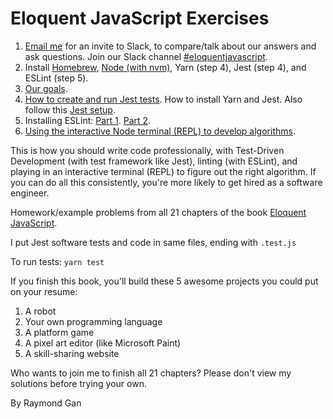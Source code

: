 # Eloquent JavaScript Exercises

1. [Email me](mailto:rayning@gmail.com) for an invite to Slack, to compare/talk about our answers and ask questions. Join our Slack channel [#eloquentjavascript](https://linkedin-jr-engineers.slack.com/messages/CDD6ZFLTS/).
2. Install [Homebrew](https://brew.sh/), [Node (with nvm)](https://gist.github.com/d2s/372b5943bce17b964a79), Yarn (step 4), Jest (step 4), and ESLint (step 5).
3. [Our goals](https://linkedin-jr-engineers.slack.com/archives/CDD6ZFLTS/p1539558669000100).
4. [How to create and run Jest tests](https://linkedin-jr-engineers.slack.com/archives/CDD6ZFLTS/p1539558702000200). How to install Yarn and Jest. Also follow this [Jest setup](https://jestjs.io/docs/en/getting-started).
5. Installing ESLint: [Part 1](https://linkedin-jr-engineers.slack.com/archives/CDD6ZFLTS/p1539558793000100). [Part 2](https://linkedin-jr-engineers.slack.com/archives/CDD6ZFLTS/p1539558809000100).
6. [Using the interactive Node terminal (REPL) to develop algorithms](https://linkedin-jr-engineers.slack.com/archives/CDD6ZFLTS/p1539558934000100).

This is how you should write code professionally, with Test-Driven Development (with test framework like Jest), linting (with ESLint), and playing in an interactive terminal (REPL) to figure out the right algorithm. If you can do all this consistently, you're more likely to get hired as a software engineer.

Homework/example problems from all 21 chapters of the book [Eloquent JavaScript](http://eloquentjavascript.net).

I put Jest software tests and code in same files, ending with `.test.js`

To run tests: `yarn test`

If you finish this book, you'll build these 5 awesome projects you could put on your resume:
1. A robot
2. Your own programming language
3. A platform game
4. A pixel art editor (like Microsoft Paint)
5. A skill-sharing website

Who wants to join me to finish all 21 chapters? Please don't view my solutions before trying your own.

By Raymond Gan
